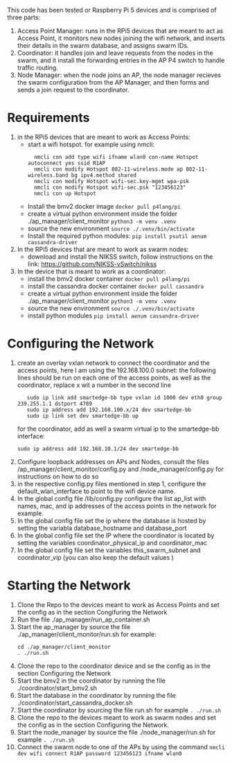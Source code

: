 This code has been tested or Raspberry Pi 5 devices and is comprised of three parts: 
1. Access Point Manager: runs in the RPi5 devices that are meant to act as Access Point, it monitors new nodes joining the wifi network, and inserts their details in the swarm database, and assigns swarm IDs.
2. Coordinator: it handles join and leave requests from the nodes in the swarm, and it install the forwarding entries in the AP P4 switch to handle traffic routing.
3. Node Manager: when the node joins an AP, the node manager recieves the swarm configuration from the AP Manager, and then forms and sends a join request to the coordinator.

# Requirements
1. in the RPi5 devices that are meant to work as Access Points:
   - start a wifi hotspot. for example using nmcli:
     ```
       nmcli con add type wifi ifname wlan0 con-name Hotspot autoconnect yes ssid R1AP
       nmcli con modify Hotspot 802-11-wireless.mode ap 802-11-wireless.band bg ipv4.method shared
       nmcli con modify Hotspot wifi-sec.key-mgmt wpa-psk
       nmcli con modify Hotspot wifi-sec.psk "123456123"
       nmcli con up Hotspot
     ```
   - Install the bmv2 docker image `docker pull p4lang/pi`
   - create a virtual python environment inside the folder ./ap_manager/client_monitor `python3 -m venv .venv`
   - source the new environment `source ./.venv/bin/activate`
   - Install the required python modules: `pip install psutil aenum cassandra-driver`
2. In the RPi5 devices that are meant to work as swarm nodes:
   -  download and install the NIKSS switch, follow instructions on the link: https://github.com/NIKSS-vSwitch/nikss
3. In the device that is meant to work as a coordinator:
   - install the bmv2 docker container `docker pull p4lang/pi`
   - install the cassandra docker container `docker pull cassandra`
   - create a virtual python environment inside the folder ./ap_manager/client_monitor `python3 -m venv .venv`
   - source the new environment `source ./.venv/bin/activate`
   - install python modules `pip install aenum cassandra-driver`
  
# Configuring the Network
1. create an overlay vxlan network to connect the coordinator and the access points, here I am using the 192.168.100.0 subnet:
   the following lines should be run on each one of the access points, as well as the coordinator, replace x wit a number in  the second line
   ```
      sudo ip link add smartedge-bb type vxlan id 1000 dev eth0 group 239.255.1.1 dstport 4789
      sudo ip address add 192.168.100.x/24 dev smartedge-bb
      sudo ip link set dev smartedge-bb up
   ```
   for the coordinator, add as well a swarm virtual ip to the smartedge-bb interface:
   ```
   sudo ip address add 192.168.10.1/24 dev smartedge-bb
   ```
3. Configure loopback addresses on APs and Nodes, consult the files /ap_manager/client_monitor/config.py and /node_manager/config.py for instructions on how to do so
4. in the respective config.py files mentioned in step 1, configure the default_wlan_interface to point to the wifi device name.
5. In the global config file /lib/config.py configure the list ap_list with names, mac, and ip addresses of the access points in the network for example.
6. In the global config file set the ip where the database is hosted by setting the variabla database_hostname and database_port
7. In the global config file set the IP where the coordinator is located by setting the variables coordinator_physical_ip and coordinator_mac
8. In the global config file set the variables this_swarm_subnet and coordinator_vip (you can also keep the default values )

# Starting the Network
1. Clone the Repo to the devices meant to work as Access Points and set the config as in the section Congifuring the Network
2. Run the file ./ap_manager/run_ap_container.sh
3. Start the ap_manager by source the file ./ap_manager/client_monitor/run.sh for example:
   ```
   cd ./ap_manager/client_monitor
   . ./run.sh
   ```
4. Clone the repo to the coordinator device and se the config as in the section Configuring the Network
5. Start the bmv2 in the coordinator by running the file ./coordinator/start_bmv2.sh
6. Start the database in the coordinator by running the file ./coordinator/start_cassandra_docker.sh
7. Start the coordinator by sourcing the file run.sh for example `. ./run.sh`
8. Clone the repo to the devices meant to work as swarm nodes and set the config as in the section Configuring the Network.
9. Start the node_manager by source the file ./node_manager/run.sh for example `. ./run.sh`
10. Connect the swarm node to one of the APs by using the command `nmcli dev wifi connect R1AP password 123456123 ifname wlan0`
